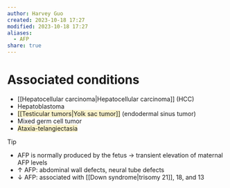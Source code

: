 ```yaml
---
author: Harvey Guo
created: 2023-10-18 17:27
modified: 2023-10-18 17:27
aliases:
  - AFP
share: true
---
```

# Associated conditions
- [[Hepatocellular carcinoma|Hepatocellular carcinoma]] (HCC)
- Hepatoblastoma
- <span style="background:rgba(240, 200, 0, 0.2)">[[Testicular tumors|Yolk sac tumor]]</span> (endodermal sinus tumor)
- Mixed germ cell tumor
- <span style="background:rgba(240, 200, 0, 0.2)">Ataxia-telangiectasia</span>
>[!tip] 
>- AFP is normally produced by the fetus → transient elevation of maternal AFP levels
>- ↑ AFP: abdominal wall defects, neural tube defects
>- ↓ AFP: associated with [[Down syndrome|trisomy 21]], 18, and 13
